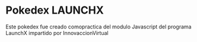 # Pokedex LAUNCHX #
Este pokedex fue creado comopractica del modulo Javascript del programa LaunchX impartido por InnovaccionVirtual 